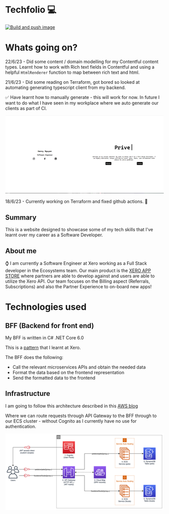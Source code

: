 # Techfolio :computer:
[![Build and push image](https://github.com/road2paradise/techfolio/actions/workflows/build-and-deploy.yml/badge.svg?branch=master)](https://github.com/road2paradise/techfolio/actions/workflows/build-and-deploy.yml)

# Whats going on?
22/6/23 - Did some content / domain modelling for my Contentful content types. Learnt how to work with Rich text fields in Contentful and using a helpful `HtmlRenderer` function to map between rich text and html.

21/6/23 - Did some reading on Terraform, got bored so looked at automating generating typescript client from my backend.

:white_check_mark: Have learnt how to manually generate - this will work for now. In future I want to do what I have seen in my workplace where we auto generate our clients as part of CI.

![](./assets/poc.PNG)

18/6/23 - Currently working on Terraform and fixed github actions. :thinking:

## Summary
This is a website designed to showcase some of my tech skills that I've learnt over my career as a Software Developer.

## About me
:watch: I am currently a Software Engineer at Xero working as a Full Stack developer in the Ecosystems team. Our main product is the [XERO APP STORE](https://apps.xero.com/nz) where partners are able to develop against and users are able to utilize the Xero API. Our team focuses on the Billing aspect (Referrals, Subscriptions) and also the Partner Experience to on-board new apps!


# Technologies used

## BFF (Backend for front end)
My BFF is written in C# .NET Core 6.0

This is a [pattern](https://blog.bitsrc.io/bff-pattern-backend-for-frontend-an-introduction-e4fa965128bf) that I learnt at Xero. 

The BFF does the following:
- Call the relevant microservices APIs and obtain the needed data
- Format the data based on the frontend representation
- Send the formatted data to the frontend

## Infrastructure

I am going to follow this architecture described in this [AWS blog](https://aws.amazon.com/blogs/architecture/field-notes-serverless-container-based-apis-with-amazon-ecs-and-amazon-api-gateway/)

Where we can route requests through API Gateway to the BFF through to our ECS cluster - without Cognito as I currently have no use for authentication.

![](./assets/Architecture%20Diagram.png)

